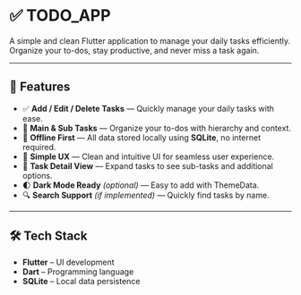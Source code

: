# ✅ TODO_APP

A simple and clean Flutter application to manage your daily tasks efficiently.  
Organize your to-dos, stay productive, and never miss a task again.

---

## 🚀 Features
 
- ✅ **Add / Edit / Delete Tasks** — Quickly manage your daily tasks with ease.
- 📂 **Main & Sub Tasks** — Organize your to-dos with hierarchy and context.
- 💾 **Offline First** — All data stored locally using **SQLite**, no internet required.
- 🧠 **Simple UX** — Clean and intuitive UI for seamless user experience.
- 📅 **Task Detail View** — Expand tasks to see sub-tasks and additional options.
- 🌓 **Dark Mode Ready** *(optional)* — Easy to add with ThemeData.
- 🔍 **Search Support** *(if implemented)* — Quickly find tasks by name.


---

## 🛠️ Tech Stack

- **Flutter** – UI development  
- **Dart** – Programming language  
- **SQLite** – Local data persistence  




